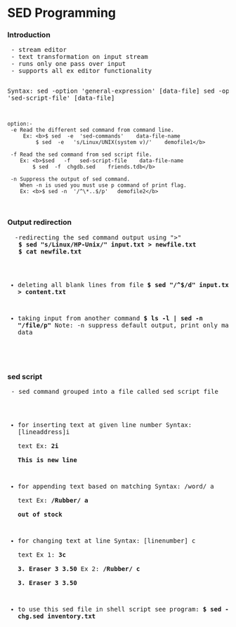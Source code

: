<h1>SED Programming</h1>
  
<h3>Introduction</h3>
<pre>
 - stream editor
 - text transformation on input stream
 - runs only one pass over input
 - supports all ex editor functionality

Syntax:
	sed -option 'general-expression' [data-file]
	sed -option 'sed-script-file' [data-file]
	
	option:-
     -e Read the different sed command from command line.
   	     Ex: <b>$ sed  -e  'sed-commands'    data-file-name
		     $ sed  -e   's/Linux/UNIX(system v)/'    demofile1</b>
		     
     -f Read the sed command from sed script file.
        Ex: <b>$sed   -f   sed-script-file    data-file-name
            $ sed  -f  chgdb.sed    friends.tdb</b>
            
     -n Suppress the output of sed command. 
        When -n is used you must use p command of print flag.
        Ex: <b>$ sed -n  '/^\*..$/p'   demofile2</b>
</pre>

<h3>Output redirection</h3>
<pre>
  -redirecting the sed command output using ">"
   <b>$ sed "s/Linux/HP-Unix/" input.txt > newfile.txt
   $ cat newfile.txt</b>
 
 - deleting all blank lines from file
   <b>$ sed "/^$/d" input.txt > content.txt</b>
   
 - taking input from another command
   <b>$ ls -l | sed -n "/file/p"</b> 
   Note: -n suppress default output, print only matched data 
</pre>

<h3>sed script</h3>
<pre>
 - sed command grouped into a file called sed script file
 
 - for inserting text at given line number
 Syntax:
 	[lineaddress]i\
 	text
 Ex:
 	<b>2i\
 	This is new line</b>
 	
 - for appending text based on matching
 Syntax:
 	/word/ a\
 	text
 Ex:
 	<b>/Rubber/ a\
 	out of stock</b>
 	
 - for changing text at line
 Syntax:
 	[linenumber] c\
 	text
 Ex 1:
 	<b>3c\
 	3. Eraser  3   3.50</b>
 Ex 2:
 	<b>/Rubber/ c\
 	3. Eraser  3   3.50</b>
 	
 - to use this sed file in shell script
   see program: <b>$ sed -f chg.sed inventory.txt</b> 	
</pre>






